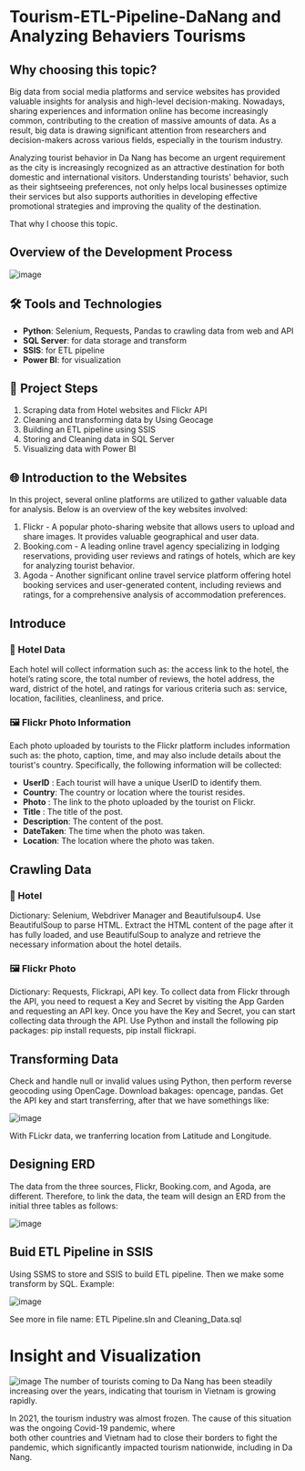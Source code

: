 # **Tourism-ETL-Pipeline-DaNang and Analyzing Behaviers Tourisms**
## Why choosing this topic?


Big data from social media platforms and service websites has provided valuable insights for analysis and high-level decision-making. Nowadays, sharing experiences and information online has become increasingly common, contributing to the creation of massive amounts of data. As a result, big data is drawing significant attention from researchers and decision-makers across various fields, especially in the tourism industry. 

Analyzing tourist behavior in Da Nang has become an urgent requirement as the city is increasingly recognized as an attractive destination for both domestic and international visitors. Understanding tourists' behavior, such as their sightseeing preferences, not only helps local businesses optimize their services but also supports authorities in developing effective promotional strategies and improving the quality of the destination.

That why I choose this topic. 

###
 ## **Overview of the Development Process**
![image](https://github.com/user-attachments/assets/815f1614-d3af-47d8-af72-75de0d9e2216)

 ## 🛠️ **Tools and Technologies**
- **Python**: Selenium, Requests, Pandas to crawling data from web and API
- **SQL Server**: for data storage and transform 
- **SSIS**: for ETL pipeline
- **Power BI**: for visualization

## 📌 Project Steps
1. Scraping data from Hotel websites and Flickr API
2. Cleaning and transforming data by Using Geocage 
3. Building an ETL pipeline using SSIS
4. Storing and Cleaning data in SQL Server
5. Visualizing data with Power BI
   
## 🌐 Introduction to the Websites
In this project, several online platforms are utilized to gather valuable data for analysis. Below is an overview of the key websites involved:
1. Flickr - A popular photo-sharing website that allows users to upload and share images. It provides valuable geographical and user data.
2. Booking.com - A leading online travel agency specializing in lodging reservations, providing user reviews and ratings of hotels, which are key for analyzing tourist behavior.
3. Agoda - Another significant online travel service platform offering hotel booking services and user-generated content, including reviews and ratings, for a comprehensive analysis of accommodation preferences.

## Introduce 
  ### 🏨 Hotel Data
  Each hotel will collect information such as: the access link to the hotel, the hotel’s rating score, the total number of 
  reviews, the hotel address, the ward, district of the hotel, and ratings for various criteria such as: service, location, 
  facilities, cleanliness, and price.
  
  ### 🖼️ Flickr Photo Information
  Each photo uploaded by tourists to the Flickr platform includes information such as: the photo, caption, time, and may 
  also include details about the tourist's country. Specifically, the following information will be collected:
   - **UserID** : Each tourist will have a unique UserID to identify them.
   - **Country**: The country or location where the tourist resides.
   - **Photo**  : The link to the photo uploaded by the tourist on Flickr.
   - **Title**  : The title of the post.
   - **Description**: The content of the post.
   - **DateTaken**: The time when the photo was taken.
   - **Location**: The location where the photo was taken.

 ## Crawling Data
   ### 🏨 Hotel
   Dictionary: Selenium, Webdriver Manager and Beautifulsoup4. 
   Use BeautifulSoup to parse HTML. Extract the HTML content of the page after it has fully loaded, and use BeautifulSoup to 
   analyze and retrieve the necessary information about the hotel details.
   ### 🖼️ Flickr Photo
   Dictionary: Requests, Flickrapi, API key.
   To collect data from Flickr through the API, you need to request a Key and Secret by visiting the App Garden and 
   requesting an API key. Once you have the Key and Secret, you can start collecting data through the API. Use Python and 
   install the following pip packages: pip install requests, pip install flickrapi.

  ## Transforming Data
  Check and handle null or invalid values using Python, then perform reverse geocoding using OpenCage.
  Download bakages: opencage, pandas. 
  Get the API key and start transferring, after that we have somethings like: 
  
  ![image](https://github.com/user-attachments/assets/0239b461-21cf-48b6-8e39-96456e7ce630)

  With FLickr data, we tranferring location from Latitude and Longitude. 

  ## Designing ERD
  The data from the three sources, Flickr, Booking.com, and Agoda, are different. Therefore, to link the data, the team will 
  design an ERD from the initial three tables as follows:
  
  ![image](https://github.com/user-attachments/assets/445aaa1a-efe5-4e29-8850-3ee5249e4f48)

  ## Buid ETL Pipeline in SSIS
  Using SSMS to store and SSIS to build ETL pipeline. Then we make some transform by SQL.
  Example: 
  
  ![image](https://github.com/user-attachments/assets/13a0a6a6-54e8-4997-ad69-885e57b5e42a)

  See more in file name: ETL Pipeline.sln and Cleaning_Data.sql
  
# Insight and Visualization

  ![image](https://github.com/user-attachments/assets/35853ecf-24d6-498c-917f-75d602e5c627)
  The number of tourists coming to Da Nang has been steadily increasing over the years, indicating that tourism in Vietnam     is growing rapidly.

  In 2021, the tourism industry was almost frozen. The cause of this situation was the ongoing Covid-19 pandemic, where   
  both   other countries and Vietnam had to close their borders to fight the pandemic, which significantly impacted tourism 
  nationwide, including in Da Nang.

  



 
     

